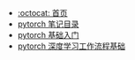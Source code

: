 - [:octocat: 首页](/README.md)
- [pytorch 笔记目录](md/pytorch/README.md)
- [pytorch 基础入门](md/pytorch/fundamentals.md)
- [pytorch 深度学习工作流程基础](md/pytorch/workingflow-fundamentals.md)
